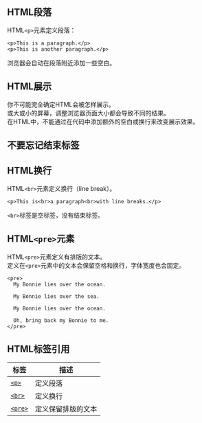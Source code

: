 ## HTML段落
HTML`<p>`元素定义段落：
```
<p>This is a paragraph.</p>
<p>This is another paragraph.</p>
```
浏览器会自动在段落附近添加一些空白。
## HTML展示
你不可能完全确定HTML会被怎样展示。  
或大或小的屏幕，调整浏览器页面大小都会导致不同的结果。  
在HTML中，不能通过在代码中添加额外的空白或换行来改变展示效果。
## 不要忘记结束标签
## HTML换行
HTML`<br>`元素定义换行（line break）。
```
<p>This is<br>a paragraph<br>with line breaks.</p>
```
`<br>`标签是空标签，没有结束标签。
## HTML`<pre>`元素
HTML`<pre>`元素定义有排版的文本。  
定义在`<pre>`元素中的文本会保留空格和换行，字体宽度也会固定。
```
<pre>
  My Bonnie lies over the ocean.

  My Bonnie lies over the sea.

  My Bonnie lies over the ocean.

  Oh, bring back my Bonnie to me.
</pre>
```
## HTML标签引用
|标签|描述|
|-|-|
|[`<p>`](https://www.w3schools.com/tags/tag_p.asp)|定义段落|
|[`<br>`](https://www.w3schools.com/tags/tag_br.asp)|定义换行|
|[`<pre>`](https://www.w3schools.com/tags/tag_pre.asp)|定义保留排版的文本|

